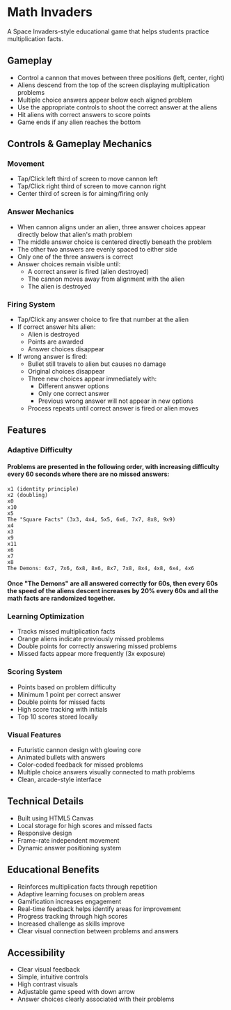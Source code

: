 # Math Invaders

A Space Invaders-style educational game that helps students practice multiplication facts.

## Gameplay

- Control a cannon that moves between three positions (left, center, right)
- Aliens descend from the top of the screen displaying multiplication problems
- Multiple choice answers appear below each aligned problem
- Use the appropriate controls to shoot the correct answer at the aliens
- Hit aliens with correct answers to score points
- Game ends if any alien reaches the bottom

## Controls & Gameplay Mechanics

### Movement
- Tap/Click left third of screen to move cannon left
- Tap/Click right third of screen to move cannon right
- Center third of screen is for aiming/firing only

### Answer Mechanics
- When cannon aligns under an alien, three answer choices appear directly below that alien's math problem
- The middle answer choice is centered directly beneath the problem
- The other two answers are evenly spaced to either side
- Only one of the three answers is correct
- Answer choices remain visible until:
  - A correct answer is fired (alien destroyed)
  - The cannon moves away from alignment with the alien
  - The alien is destroyed

### Firing System
- Tap/Click any answer choice to fire that number at the alien
- If correct answer hits alien:
  - Alien is destroyed
  - Points are awarded
  - Answer choices disappear
- If wrong answer is fired:
  - Bullet still travels to alien but causes no damage
  - Original choices disappear
  - Three new choices appear immediately with:
    - Different answer options
    - Only one correct answer
    - Previous wrong answer will not appear in new options
  - Process repeats until correct answer is fired or alien moves

## Features

### Adaptive Difficulty 
#### Problems are presented in the following order, with increasing difficulty every 60 seconds where there are no missed answers:
    x1 (identity principle)
    x2 (doubling)
    x0 
    x10
    x5
    The "Square Facts" (3x3, 4x4, 5x5, 6x6, 7x7, 8x8, 9x9)
    x4
    x3
    x9
    x11
    x6
    x7
    x8
    The Demons: 6x7, 7x6, 6x8, 8x6, 8x7, 7x8, 8x4, 4x8, 6x4, 4x6
#### Once "The Demons" are all answered correctly for 60s, then every 60s the speed of the aliens descent increases by 20% every 60s and all the math facts are randomized together.

### Learning Optimization
- Tracks missed multiplication facts
- Orange aliens indicate previously missed problems
- Double points for correctly answering missed problems
- Missed facts appear more frequently (3x exposure)

### Scoring System
- Points based on problem difficulty
- Minimum 1 point per correct answer
- Double points for missed facts
- High score tracking with initials
- Top 10 scores stored locally

### Visual Features
- Futuristic cannon design with glowing core
- Animated bullets with answers
- Color-coded feedback for missed problems
- Multiple choice answers visually connected to math problems
- Clean, arcade-style interface

## Technical Details

- Built using HTML5 Canvas
- Local storage for high scores and missed facts
- Responsive design
- Frame-rate independent movement
- Dynamic answer positioning system

## Educational Benefits

- Reinforces multiplication facts through repetition
- Adaptive learning focuses on problem areas
- Gamification increases engagement
- Real-time feedback helps identify areas for improvement
- Progress tracking through high scores
- Increased challenge as skills improve
- Clear visual connection between problems and answers

## Accessibility

- Clear visual feedback
- Simple, intuitive controls
- High contrast visuals
- Adjustable game speed with down arrow
- Answer choices clearly associated with their problems
